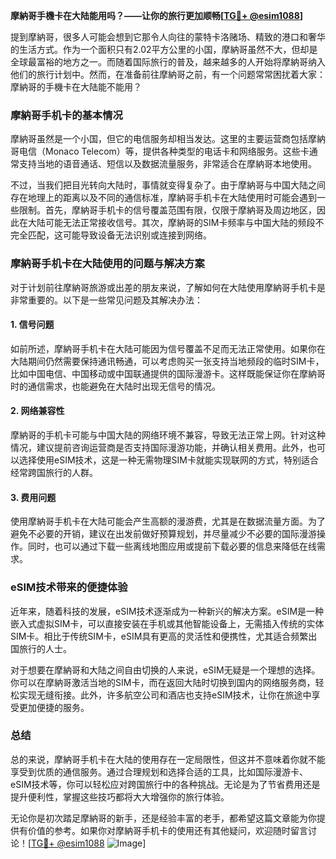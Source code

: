 **摩納哥手機卡在大陆能用吗？——让你的旅行更加顺畅[[TG💪+ @esim1088](https://t.me/s/esim1088)]**

提到摩納哥，很多人可能会想到它那令人向往的蒙特卡洛赌场、精致的港口和奢华的生活方式。作为一个面积只有2.02平方公里的小国，摩納哥虽然不大，但却是全球最富裕的地方之一。而随着国际旅行的普及，越来越多的人开始将摩納哥纳入他们的旅行计划中。然而，在准备前往摩納哥之前，有一个问题常常困扰着大家：摩納哥的手機卡在大陆能不能用？

### **摩納哥手机卡的基本情况**

摩納哥虽然是一个小国，但它的电信服务却相当发达。这里的主要运营商包括摩納哥电信（Monaco Telecom）等，提供各种类型的电话卡和网络服务。这些卡通常支持当地的语音通话、短信以及数据流量服务，非常适合在摩納哥本地使用。

不过，当我们把目光转向大陆时，事情就变得复杂了。由于摩納哥与中国大陆之间存在地理上的距离以及不同的通信标准，摩納哥手机卡在大陆使用时可能会遇到一些限制。首先，摩納哥手机卡的信号覆盖范围有限，仅限于摩納哥及周边地区，因此在大陆可能无法正常接收信号。其次，摩納哥的SIM卡频率与中国大陆的频段不完全匹配，这可能导致设备无法识别或连接到网络。

### **摩納哥手机卡在大陆使用的问题与解决方案**

对于计划前往摩納哥旅游或出差的朋友来说，了解如何在大陆使用摩納哥手机卡是非常重要的。以下是一些常见问题及其解决办法：

#### **1. 信号问题**
如前所述，摩納哥手机卡在大陆可能因为信号覆盖不足而无法正常使用。如果你在大陆期间仍然需要保持通讯畅通，可以考虑购买一张支持当地频段的临时SIM卡，比如中国电信、中国移动或中国联通提供的国际漫游卡。这样既能保证你在摩納哥时的通信需求，也能避免在大陆时出现无信号的情况。

#### **2. 网络兼容性**
摩納哥的手机卡可能与中国大陆的网络环境不兼容，导致无法正常上网。针对这种情况，建议提前咨询运营商是否支持国际漫游功能，并确认相关费用。此外，也可以选择使用eSIM技术，这是一种无需物理SIM卡就能实现联网的方式，特别适合经常跨国旅行的人群。

#### **3. 费用问题**
使用摩納哥手机卡在大陆可能会产生高额的漫游费，尤其是在数据流量方面。为了避免不必要的开销，建议在出发前做好预算规划，并尽量减少不必要的国际漫游操作。同时，也可以通过下载一些离线地图应用或提前下载必要的信息来降低在线需求。

### **eSIM技术带来的便捷体验**

近年来，随着科技的发展，eSIM技术逐渐成为一种新兴的解决方案。eSIM是一种嵌入式虚拟SIM卡，可以直接安装在手机或其他智能设备上，无需插入传统的实体SIM卡。相比于传统SIM卡，eSIM具有更高的灵活性和便携性，尤其适合频繁出国旅行的人士。

对于想要在摩納哥和大陆之间自由切换的人来说，eSIM无疑是一个理想的选择。你可以在摩納哥激活当地的SIM卡，而在返回大陆时切换到国内的网络服务商，轻松实现无缝衔接。此外，许多航空公司和酒店也支持eSIM技术，让你在旅途中享受更加便捷的服务。

### **总结**

总的来说，摩納哥手机卡在大陆的使用存在一定局限性，但这并不意味着你就不能享受到优质的通信服务。通过合理规划和选择合适的工具，比如国际漫游卡、eSIM技术等，你可以轻松应对跨国旅行中的各种挑战。无论是为了节省费用还是提升便利性，掌握这些技巧都将大大增强你的旅行体验。

无论你是初次踏足摩納哥的新手，还是经验丰富的老手，都希望这篇文章能为你提供有价值的参考。如果你对摩納哥手机卡的使用还有其他疑问，欢迎随时留言讨论！[[TG💪+ @esim1088](https://t.me/s/esim1088) ![Image](https://i.postimg.cc/4NQfJmqS/Snipaste-2025-05-13-00-14-12.png)]